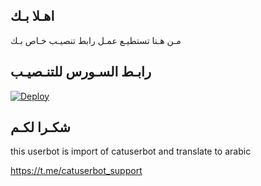 ## اهـلا بـك
مـن هـنا تستطيـع عمـل رابط تنصيـب خـاص بـك

## رابـط السـورس للتنـصيـب

[![Deploy](https://www.herokucdn.com/deploy/button.svg)](https://heroku.com/deploy?template=https://github.com/x1dassbot/jmthon)


## شكـرا لكـم 


this userbot is import of catuserbot and translate to arabic

https://t.me/catuserbot_support

